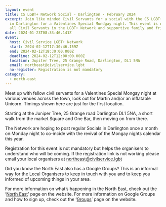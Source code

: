 ```yaml
---
layout: event
title: CS LGBT+ Network Social - Darlington - February 2024
excerpt: Join like minded Civil Servants for a social with the CS LGBT+ Network
  in Darlington for a Valentines Special Mondgay night. This event is open to
  all Civil Servants in the LGBT+ Network and supportive family and friends.
date: 2024-01-23T08:33:46.141Z
event:
  host: Civil Service LGBT+ Network
  start: 2024-02-12T17:30:46.159Z
  end: 2024-02-12T18:30:00.000Z
  deadline: 2024-02-12T12:00:00.000Z
  location: Jupiter Tree, 25 Grange Road, Darlington, DL1 5NA
  email: northeast@civilservice.lgbt
  no-register: Registration is not mandatory
category:
  - north-east
---
```

Meet up with fellow civil servants for a Valentines Special Mongay night at various venues across the town, look out for Martin and/or an inflatable Unicorn. Timings shown here are just for the first location. 

Starting at the Juniper Tree, 25 Grange road Darlington DL1 5NA, a short walk from the market Square and One Bar, then moving on from there.

The Network are hoping to post regular Socials in Darlington once a month on Monday night to co-incide with the revival of the Mongay nights calendar this year.

Registration for this event is not mandatory but helps the organisers to understand who will be coming. If the registration link is not working please email your local organisers at northeast@civilservice.lgbt

Did you know the North East also has a Google Groups? This is an informal way for the Local Organisers to keep in touch with you and to keep you informed of upcoming things in your area.

For more information on what’s happening in the North East, check out the ‘[North East](https://www.civilservice.lgbt/topic/north-east)’ page on the website. For more information on Google Groups and how to sign up, check out the ‘[Groups](https://www.civilservice.lgbt/groups/)’ page on the website.